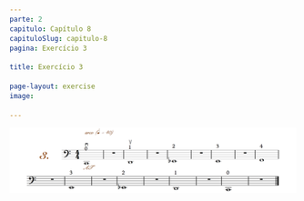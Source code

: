```yaml
---
parte: 2
capitulo: Capítulo 8
capituloSlug: capitulo-8
pagina: Exercício 3

title: Exercício 3

page-layout: exercise
image:

---
```


<img src="/assets/graphics/content/2_1_3_3.png"/>